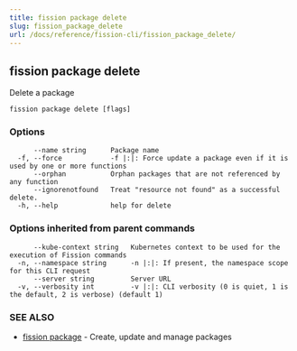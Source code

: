 ```yaml
---
title: fission package delete
slug: fission_package_delete
url: /docs/reference/fission-cli/fission_package_delete/
---
```

## fission package delete

Delete a package

```
fission package delete [flags]
```

### Options

```
      --name string      Package name
  -f, --force            -f |:|: Force update a package even if it is used by one or more functions
      --orphan           Orphan packages that are not referenced by any function
      --ignorenotfound   Treat "resource not found" as a successful delete.
  -h, --help             help for delete
```

### Options inherited from parent commands

```
      --kube-context string   Kubernetes context to be used for the execution of Fission commands
  -n, --namespace string      -n |:|: If present, the namespace scope for this CLI request
      --server string         Server URL
  -v, --verbosity int         -v |:|: CLI verbosity (0 is quiet, 1 is the default, 2 is verbose) (default 1)
```

### SEE ALSO

* [fission package](/docs/reference/fission-cli/fission_package/)	 - Create, update and manage packages

